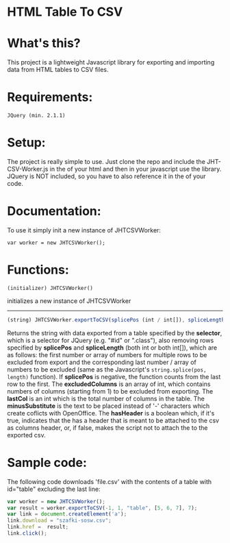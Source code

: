 # HTML Table To CSV

# What's this?
This project is a lightweight Javascript library for exporting and importing data from HTML tables to CSV files.

# Requirements:
`JQuery (min. 2.1.1)`

# Setup:
The project is really simple to use. Just clone the repo and include the JHT-CSV-Worker.js in the <head> of your html and then in your javascript use the library. JQuery is NOT included, so you have to also reference it in the <head> of your code.

# Documentation:
To use it simply init a new instance of JHTCSVWorker:

`var worker = new JHTCSVWorker();`

# Functions:
```javascipt
(initializer) JHTCSVWorker()
```
initializes a new instance of JHTCSVWorker

***

```javascript
(string) JHTCSVWorker.exportToCSV(splicePos (int / int[]), spliceLength (int / int[]), selector (string), excludedColumns (int[]), lastCol (int), minusSubstitute (string), hasHeader (boolean);
```

Returns the string with data exported from a table specified by the **selector**, which is a selector for JQuery (e.g. "#id" or ".class"), also removing rows specified by **splicePos** and **spliceLength** (both int or both int[]), which are as follows: the first number or array of numbers for multiple rows to be excluded from export and the corresponding last number / array of numbers to be excluded (same as the Javascript's `string.splice(pos, length)` function). If **splicePos** is negative, the function counts from the last row to the first. The **excludedColumns** is an array of int, which contains numbers of columns (starting from 1) to be excluded from exporting. The **lastCol** is an int which is the total number of columns in the table. The **minusSubstitute** is the text to be placed instead of '-' characters which create coflicts with OpenOffice. The **hasHeader** is a boolean which, if it's true, indicates that the <table> has a <thead> header that is meant to be attached to the csv as columns header, or, if false, makes the script not to attach the <thead> to the exported csv.

# Sample code:
The following code downloads 'file.csv' with the contents of a table with id="table" excluding the last line:

```javascript
var worker = new JHTCSVWorker();
var result = worker.exportToCSV(-1, 1, "table", [5, 6, 7], 7);
var link = document.createElement('a');
link.download = "szafki-sosw.csv";
link.href =  result;
link.click();
```
